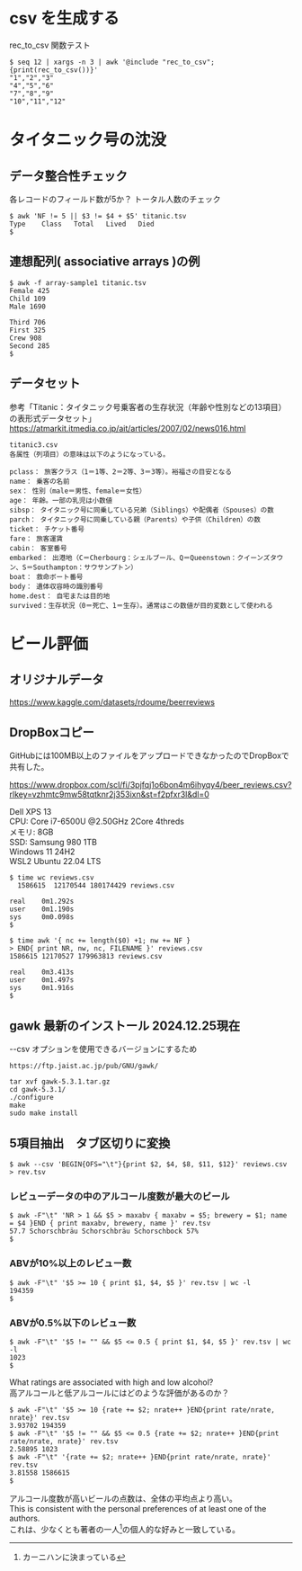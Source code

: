 # csv を生成する

rec_to_csv 関数テスト
```
$ seq 12 | xargs -n 3 | awk '@include "rec_to_csv"; {print(rec_to_csv())}'
"1","2","3"
"4","5","6"
"7","8","9"
"10","11","12"
```

# タイタニック号の沈没
## データ整合性チェック
各レコードのフィールド数が5か？
トータル人数のチェック
```
$ awk 'NF != 5 || $3 != $4 + $5' titanic.tsv
Type    Class   Total   Lived   Died
$
```

## 連想配列( associative arrays )の例
```
$ awk -f array-sample1 titanic.tsv
Female 425
Child 109
Male 1690

Third 706
First 325
Crew 908
Second 285
$
```
## データセット

参考「Titanic：タイタニック号乗客者の生存状況（年齢や性別などの13項目）の表形式データセット」  
https://atmarkit.itmedia.co.jp/ait/articles/2007/02/news016.html
```
titanic3.csv
各属性（列項目）の意味は以下のようになっている。

pclass： 旅客クラス（1＝1等、2＝2等、3＝3等）。裕福さの目安となる
name： 乗客の名前
sex： 性別（male＝男性、female＝女性）
age： 年齢。一部の乳児は小数値
sibsp： タイタニック号に同乗している兄弟（Siblings）や配偶者（Spouses）の数
parch： タイタニック号に同乗している親（Parents）や子供（Children）の数
ticket： チケット番号
fare： 旅客運賃
cabin： 客室番号
embarked： 出港地（C＝Cherbourg：シェルブール、Q＝Queenstown：クイーンズタウン、S＝Southampton：サウサンプトン）
boat： 救命ボート番号
body： 遺体収容時の識別番号
home.dest： 自宅または目的地
survived：生存状況（0＝死亡、1＝生存）。通常はこの数値が目的変数として使われる
```
# ビール評価
## オリジナルデータ
https://www.kaggle.com/datasets/rdoume/beerreviews

## DropBoxコピー
GitHubには100MB以上のファイルをアップロードできなかったのでDropBoxで共有した。

https://www.dropbox.com/scl/fi/3pjfqj1o6bon4m6ihyqy4/beer_reviews.csv?rlkey=vzhmtc9mw58tqtknr2j353ixn&st=f2pfxr3l&dl=0

Dell XPS 13  
CPU: Core i7-6500U  @2.50GHz 2Core 4threds  
メモリ: 8GB  
SSD: Samsung 980 1TB  
Windows 11 24H2  
WSL2 Ubuntu 22.04 LTS  
```
$ time wc reviews.csv
  1586615  12170544 180174429 reviews.csv

real    0m1.292s
user    0m1.190s
sys     0m0.098s
$
```
```
$ time awk '{ nc += length($0) +1; nw += NF }
> END{ print NR, nw, nc, FILENAME }' reviews.csv
1586615 12170527 179963813 reviews.csv

real    0m3.413s
user    0m1.497s
sys     0m1.916s
$

```
## gawk 最新のインストール 2024.12.25現在  
--csv オプションを使用できるバージョンにするため
```
https://ftp.jaist.ac.jp/pub/GNU/gawk/

tar xvf gawk-5.3.1.tar.gz
cd gawk-5.3.1/
./configure
make
sudo make install
```
## 5項目抽出　タブ区切りに変換
```
$ awk --csv 'BEGIN{OFS="\t"}{print $2, $4, $8, $11, $12}' reviews.csv > rev.tsv
```
### レビューデータの中のアルコール度数が最大のビール
```
$ awk -F"\t" 'NR > 1 && $5 > maxabv { maxabv = $5; brewery = $1; name = $4 }END { print maxabv, brewery, name }' rev.tsv
57.7 Schorschbräu Schorschbräu Schorschbock 57%
$
```
### ABVが10%以上のレビュー数
```
$ awk -F"\t" '$5 >= 10 { print $1, $4, $5 }' rev.tsv | wc -l
194359
$
```
### ABVが0.5%以下のレビュー数
```
$ awk -F"\t" '$5 != "" && $5 <= 0.5 { print $1, $4, $5 }' rev.tsv | wc -l
1023
$
```
What ratings are associated with high and low alcohol?  
高アルコールと低アルコールにはどのような評価があるのか？
```
$ awk -F"\t" '$5 >= 10 {rate += $2; nrate++ }END{print rate/nrate, nrate}' rev.tsv
3.93702 194359
$ awk -F"\t" '$5 != "" && $5 <= 0.5 {rate += $2; nrate++ }END{print rate/nrate, nrate}' rev.tsv
2.58895 1023
$ awk -F"\t" '{rate += $2; nrate++ }END{print rate/nrate, nrate}' rev.tsv
3.81558 1586615
$
```
アルコール度数が高いビールの点数は、全体の平均点より高い。  
This is consistent with the personal preferences of at least one of the authors.  
これは、少なくとも著者の一人[^1]の個人的な好みと一致している。

[^1]: カーニハンに決まっている